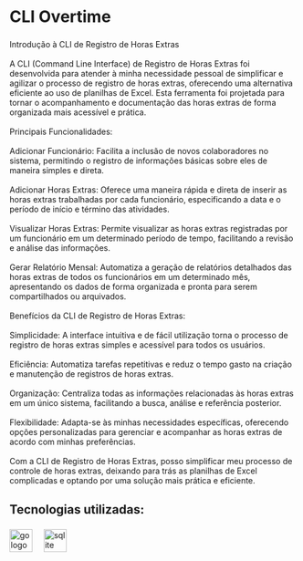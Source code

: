 <h1 align="left">CLI Overtime</h1>

###

<p align="left">Introdução à CLI de Registro de Horas Extras<br><br>A CLI (Command Line Interface) de Registro de Horas Extras foi desenvolvida para atender à minha necessidade pessoal de simplificar e agilizar o processo de registro de horas extras, oferecendo uma alternativa eficiente ao uso de planilhas de Excel. Esta ferramenta foi projetada para tornar o acompanhamento e documentação das horas extras de forma organizada mais acessível e prática.<br><br>Principais Funcionalidades:<br><br>Adicionar Funcionário: Facilita a inclusão de novos colaboradores no sistema, permitindo o registro de informações básicas sobre eles de maneira simples e direta.<br><br>Adicionar Horas Extras: Oferece uma maneira rápida e direta de inserir as horas extras trabalhadas por cada funcionário, especificando a data e o período de início e término das atividades.<br><br>Visualizar Horas Extras: Permite visualizar as horas extras registradas por um funcionário em um determinado período de tempo, facilitando a revisão e análise das informações.<br><br>Gerar Relatório Mensal: Automatiza a geração de relatórios detalhados das horas extras de todos os funcionários em um determinado mês, apresentando os dados de forma organizada e pronta para serem compartilhados ou arquivados.<br><br>Benefícios da CLI de Registro de Horas Extras:<br><br>Simplicidade: A interface intuitiva e de fácil utilização torna o processo de registro de horas extras simples e acessível para todos os usuários.<br><br>Eficiência: Automatiza tarefas repetitivas e reduz o tempo gasto na criação e manutenção de registros de horas extras.<br><br>Organização: Centraliza todas as informações relacionadas às horas extras em um único sistema, facilitando a busca, análise e referência posterior.<br><br>Flexibilidade: Adapta-se às minhas necessidades específicas, oferecendo opções personalizadas para gerenciar e acompanhar as horas extras de acordo com minhas preferências.<br><br>Com a CLI de Registro de Horas Extras, posso simplificar meu processo de controle de horas extras, deixando para trás as planilhas de Excel complicadas e optando por uma solução mais prática e eficiente.</p>

###

<h2 align="left">Tecnologias utilizadas:</h2>

###

<div align="left">
  <img src="https://cdn.jsdelivr.net/gh/devicons/devicon/icons/go/go-original.svg" height="40" alt="go logo"  />
  <img width="12" />
  <img src="https://cdn.jsdelivr.net/gh/devicons/devicon/icons/sqlite/sqlite-original.svg" height="40" alt="sqlite logo"  />
</div>

###